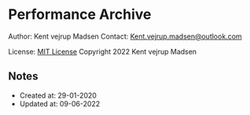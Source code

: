 # Performance Archive
Author: Kent vejrup Madsen
Contact: Kent.vejrup.madsen@outlook.com

License: [MIT License](license.md)
Copyright 2022 Kent vejrup Madsen


## Notes
* Created at: 29-01-2020
* Updated at: 09-06-2022
